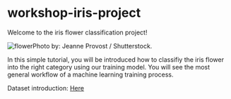# workshop-iris-project

Welcome to the iris flower classification project!

![flower](https://www.gardendesign.com/pictures/images/240x320Exact/site_3/iris-border-garden-blue-flowers-shutterstock-com_12582.jpg)Photo by: Jeanne Provost / Shutterstock.

In this simple tutorial, you will be introduced how to classifiy the iris flower into the right category using our training model. You will see the most general workflow of a machine learning training process. 

Dataset introduction:
[Here](https://archive.ics.uci.edu/ml/datasets/iris)
